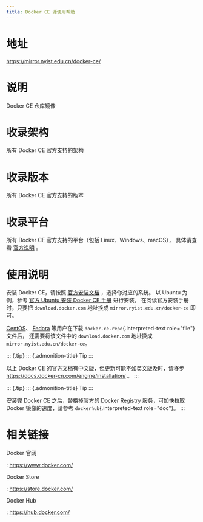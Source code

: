 ```yaml
---
title: Docker CE 源使用帮助
---
```


地址
====

<https://mirror.nyist.edu.cn/docker-ce/>

说明
====

Docker CE 仓库镜像

收录架构
========

所有 Docker CE 官方支持的架构

收录版本
========

所有 Docker CE 官方支持的版本

收录平台
========

所有 Docker CE 官方支持的平台（包括 Linux、Windows、macOS）， 具体请查看
[官方说明](https://docs.docker.com/engine/installation/#supported-platforms)
。

使用说明
========

安装 Docker CE，请按照
[官方安装文档](https://docs.docker.com/engine/installation/)
，选择你对应的系统。 以 Ubuntu 为例，参考 [官方 Ubuntu 安装 Docker CE
手册](https://docs.docker.com/engine/installation/linux/docker-ce/ubuntu/)
进行安装。 在阅读官方安装手册时，只要把 `download.docker.com` 地址换成
`mirror.nyist.edu.cn/docker-ce` 即可。

[CentOS](https://docs.docker.com/engine/installation/linux/docker-ce/centos/)、
[Fedora](https://docs.docker.com/engine/installation/linux/docker-ce/fedora/)
等用户在下载 `docker-ce.repo`{.interpreted-text role="file"} 文件后，
还需要将该文件中的 `download.docker.com` 地址换成
`mirror.nyist.edu.cn/docker-ce`。

::: {.tip}
::: {.admonition-title}
Tip
:::

以上 Docker CE 的官方文档有中文版，但更新可能不如英文版及时，请移步
<https://docs.docker-cn.com/engine/installation/> 。
:::

::: {.tip}
::: {.admonition-title}
Tip
:::

安装完 Docker CE 之后，替换掉官方的 Docker Registry 服务，可加快拉取
Docker 镜像的速度，请参考 `dockerhub`{.interpreted-text role="doc"}。
:::

相关链接
========

Docker 官网

:   <https://www.docker.com/>

Docker Store

:   <https://store.docker.com/>

Docker Hub

:   <https://hub.docker.com/>
